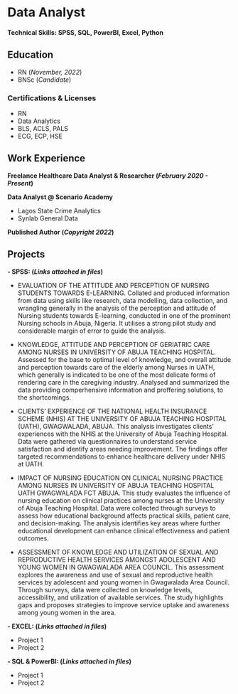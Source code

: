 # Data Analyst

#### Technical Skills: SPSS, SQL, PowerBI, Excel, Python

## Education 
- RN (_November, 2022_)
- BNSc (_Candidate_)

### Certifications & Licenses
- RN
- Data Analytics
- BLS, ACLS, PALS
- ECG, ECP, HSE

## Work Experience
**Freelance Healthcare Data Analyst & Researcher (_February 2020 - Present_)**

**Data Analyst @ Scenario Academy**
- Lagos State Crime Analytics
- Synlab General Data

**Published Author (_Copyright 2022_)**

## Projects
**- SPSS: (_Links attached in files_)**
  - EVALUATION OF THE ATTITUDE AND PERCEPTION OF NURSING STUDENTS TOWARDS E-LEARNING.
    Collated and produced information from data using skills like research, data modelling, data collection, and wrangling generally in the analysis of the perception and attitude of Nursing students towards E-learning, conducted in one of the prominent Nursing schools in Abuja, Nigeria. It utilises a strong pilot study and considerable margin of error to guide the analysis.
  
  - KNOWLEDGE, ATTITUDE AND PERCEPTION OF GERIATRIC CARE AMONG NURSES IN UNIVERSITY OF ABUJA TEACHING HOSPITAL.
    Assessed for the base to optimal level of knowledge, and overall attitude and perception towards care of the elderly among Nurses in UATH, which generally is indicated to be one of the most delicate forms of rendering care in the caregiving industry. Analysed and summarized the data providing comperhensive information and proffering solutions, to the shortcomings.
    
  - CLIENTS’ EXPERIENCE OF THE NATIONAL HEALTH INSURANCE SCHEME (NHIS) AT THE UNIVERSITY OF ABUJA TEACHING HOSPITAL (UATH), GWAGWALADA, ABUJA.
    This analysis investigates clients’ experiences with the NHIS at the University of Abuja Teaching Hospital. Data were gathered via questionnaires to understand service satisfaction and identify areas needing improvement. The findings offer targeted recommendations to enhance healthcare delivery under NHIS at UATH.
    
  - IMPACT OF NURSING EDUCATION ON CLINICAL NURSING PRACTICE AMONG NURSES IN UNIVERSITY OF ABUJA TEACHING HOSPITAL UATH GWAGWALADA FCT ABUJA.
    This study evaluates the influence of nursing education on clinical practices among nurses at the University of Abuja Teaching Hospital. Data were collected through surveys to assess how educational background affects practical skills, patient care, and decision-making. The analysis identifies key areas where further educational development can enhance clinical effectiveness and patient outcomes.
  
  - ASSESSMENT OF KNOWLEDGE AND UTILIZATION OF SEXUAL AND REPRODUCTIVE HEALTH SERVICES AMONGST ADOLESCENT AND YOUNG WOMEN IN GWAGWALADA AREA COUNCIL.
     This assessment explores the awareness and use of sexual and reproductive health services by adolescent and young women in Gwagwalada Area Council. Through surveys, data were collected on knowledge levels, accessibility, and utilization of available services. The study highlights gaps and proposes strategies to improve service uptake and awareness among young women in the area.


**- EXCEL: (_Links attached in files_)**
  - Project 1
  - Project 2


**- SQL & PowerBI: (_Links attached in files_)**
  - Project 1
  - Project 2
